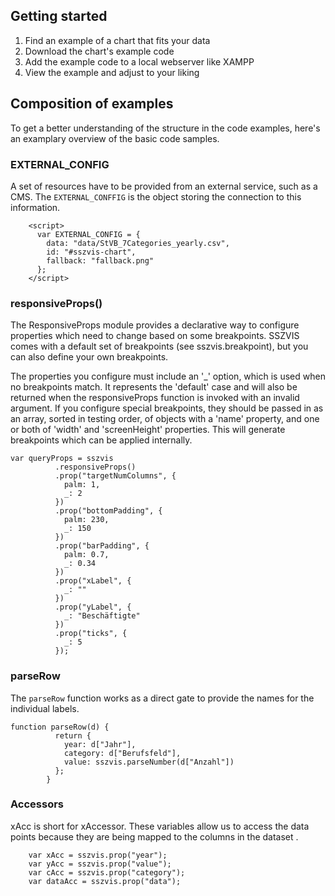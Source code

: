 ## Getting started

1. Find an example of a chart that fits your data
2. Download the chart's example code
3. Add the example code to a local webserver like XAMPP
4. View the example and adjust to your liking

## Composition of examples

To get a better understanding of the structure in the code examples, here's an examplary overview of the basic code samples.

### EXTERNAL_CONFIG

A set of resources have to be provided from an external service, such as a CMS. The `EXTERNAL_CONFFIG` is the object storing the connection to this information.

```code|lang-html
    <script>
      var EXTERNAL_CONFIG = {
        data: "data/StVB_7Categories_yearly.csv",
        id: "#sszvis-chart",
        fallback: "fallback.png"
      };
    </script>
```

### responsiveProps()

The ResponsiveProps module provides a declarative way to configure properties which need to change based on some breakpoints. SSZVIS comes with a default set of breakpoints (see sszvis.breakpoint), but you can also define your own breakpoints.

The properties you configure must include an '\_' option, which is used when no breakpoints match. It represents the 'default' case and will also be returned when the responsiveProps function is invoked with an invalid argument. If you configure special breakpoints, they should be passed in as an array, sorted in testing order, of objects with a 'name' property, and one or both of 'width' and 'screenHeight' properties. This will generate breakpoints which can be applied internally.

```code|lang-javascript
var queryProps = sszvis
          .responsiveProps()
          .prop("targetNumColumns", {
            palm: 1,
            _: 2
          })
          .prop("bottomPadding", {
            palm: 230,
            _: 150
          })
          .prop("barPadding", {
            palm: 0.7,
            _: 0.34
          })
          .prop("xLabel", {
            _: ""
          })
          .prop("yLabel", {
            _: "Beschäftigte"
          })
          .prop("ticks", {
            _: 5
          });
```

### parseRow

The `parseRow` function works as a direct gate to provide the names for the individual labels.

```code|lang-javascript
function parseRow(d) {
          return {
            year: d["Jahr"],
            category: d["Berufsfeld"],
            value: sszvis.parseNumber(d["Anzahl"])
          };
        }
```

### Accessors

xAcc is short for xAccessor. These variables allow us to access the data points because they are being mapped to the columns in the dataset .

```code|lang-javascript
    var xAcc = sszvis.prop("year");
    var yAcc = sszvis.prop("value");
    var cAcc = sszvis.prop("category");
    var dataAcc = sszvis.prop("data");
```
